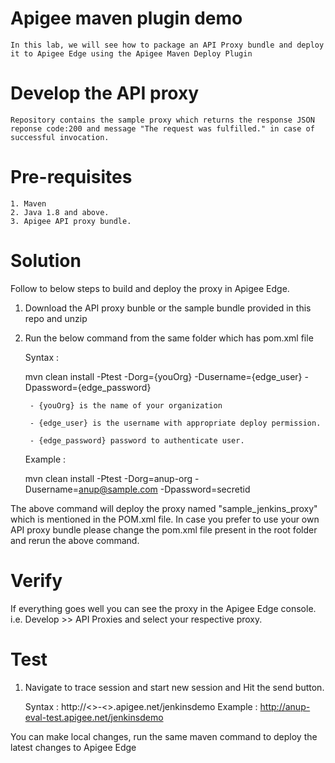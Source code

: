 # Apigee maven plugin demo
    In this lab, we will see how to package an API Proxy bundle and deploy it to Apigee Edge using the Apigee Maven Deploy Plugin

# Develop the API proxy 
    Repository contains the sample proxy which returns the response JSON reponse code:200 and message "The request was fulfilled." in case of successful invocation. 
    
# Pre-requisites
    1. Maven 
    2. Java 1.8 and above. 
    3. Apigee API proxy bundle.

# Solution
Follow to below steps to build and deploy the proxy in Apigee Edge. 
1. Download the API proxy bunble or the sample bundle provided in this repo  and unzip
2. Run the below command from the same folder which has pom.xml file


    Syntax :  
    
    mvn clean install -Ptest -Dorg={youOrg} -Dusername={edge_user} -Dpassword={edge_password}
    
        - {youOrg} is the name of your organization
        
        - {edge_user} is the username with appropriate deploy permission.
        
        - {edge_password} password to authenticate user.
    
    Example :
    
    mvn clean install -Ptest -Dorg=anup-org -Dusername=anup@sample.com -Dpassword=secretid    


The above command will deploy the proxy named "sample_jenkins_proxy" which is mentioned in the POM.xml file. In case you prefer to use your own API proxy bundle please change the pom.xml file present in the root folder and rerun the above command. 

# Verify
If everything goes well you can see the proxy in the Apigee Edge console. i.e. Develop >> API Proxies and select your respective proxy. 

# Test 
1. Navigate to trace session and start new session and Hit the send button. 

    
    Syntax :
        http://<<orgname>>-<<env>>.apigee.net/jenkinsdemo
    Example :
        http://anup-eval-test.apigee.net/jenkinsdemo
    
You can make local changes, run the same maven command to deploy the latest changes to Apigee Edge
